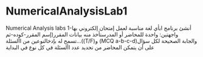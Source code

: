 # NumericalAnalysisLab1
Numerical Analysis labs
1-أنشئ برنامج ابأي لغة مناسبة لعمل إمتحان إلكتروني بها واجهتين:
واحدة للمحاضر أو المدرستأخذ منه بيانات المقرر(إسم المقرر-كوده-ثم )...تسمح له بإدخالنوعين من األسئلة(T/F)و
(MCQ a-b-c-d)والجابة الصحيحة لكل سؤال على أن يتمكن المحاضر من تحديد عدد األسئلة في كل نوع في البداية